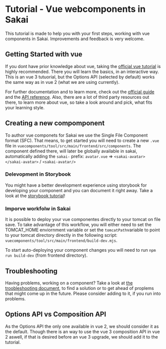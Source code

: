 # Tutorial - Vue webcomponents in Sakai

This tutorial is made to help you with your first steps, working with vue components in Sakai. Improvements and feedback is very welcome.

## Getting Started with vue

If you dont have prior knowledge about vue, taking the [official vue tutorial](https://vuejs.org/tutorial/) is highly recommended. There you will learn the basics, in an interactive way. This is an vue 3 tutuorial, but the Options API (selected by default) works the same way as in vue 2 (what we are using currently).

For further documentation and to learn more, check out the [official guide](https://v2.vuejs.org/v2/guide/) and the [API reference](https://v2.vuejs.org/v2/api/). Also, there are a lot of third party resources out there, to learn more about vue, so take a look around and pick, what fits your learning style.

## Creating a new compomponent

To author vue componets for Sakai we use the Single File Component format (SFC). That means, to get started you will need to create a new `.vue` file in `vuecomponents/tool/src/main/frontend/src/components`. The component defined there, will later be globally available in sakai, automatically adding the `sakai-`
prefix: `avatar.vue` => `<sakai-avatar></sakai-avatar>` / `<sakai-avatar/>`

### Delevopment in Storybook

You might have a better development experience using storybook for developing your component and you can document it right away. Take a look at the [storybook tutorial](storybook.md)!

### Imporve workfolw in Sakai

It is possible to deploy your vue componentes directly to your tomcat on file save. To take advantage of this workflow, you will either need to set the TOMCAT_HOME enviornment variable or set the `tomcatPath`variable to point to your tomcat directory directly in the following script: `vuecomponents/tool/src/main/frontend/build-dev.mjs`.

To start auto-deploying your component changes you will need to run `npm run build-dev` (from frontend directory).

## Troubleshooting

Having problems, working on a component? Take a look at [the troobleshooting document](troubleshooting.md), to find a solution or to get ahead of proplems that might come up in the future. Please consider adding to it, if you run into problems.

## Options API vs Composition API

As the Options API the only one available in vue 2, we should consider it as the default. Though there is an way to use the vue 3 composition API in vue 2 aswell, if that is desired before an vue 3 upgrade, we should add it to the tutorial.
